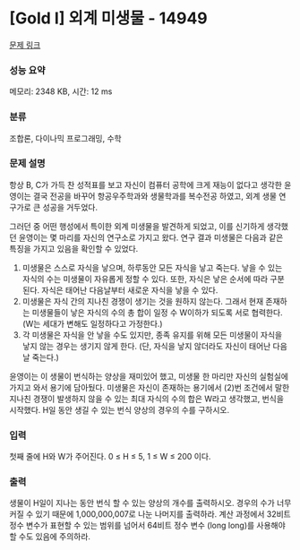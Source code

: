# [Gold I] 외계 미생물 - 14949 

[문제 링크](https://www.acmicpc.net/problem/14949) 

### 성능 요약

메모리: 2348 KB, 시간: 12 ms

### 분류

조합론, 다이나믹 프로그래밍, 수학

### 문제 설명

<p>항상 B, C가 가득 찬 성적표를 보고 자신이 컴퓨터 공학에 크게 재능이 없다고 생각한 윤영이는 결국 전공을 바꾸어 항공우주학과와 생물학과를 복수전공 하였고, 외계 생물 연구가로 큰 성공을 거두었다.</p>

<p>그러던 중 어떤 행성에서 특이한 외계 미생물을 발견하게 되었고, 이를 신기하게 생각했던 윤영이는 몇 마리를 자신의 연구소로 가지고 왔다. 연구 결과 미생물은 다음과 같은 특징을 가지고 있음을 확인할 수 있었다.</p>

<ol>
	<li>미생물은 스스로 자식을 낳으며, 하루동안 모든 자식을 낳고 죽는다. 낳을 수 있는 자식의 수는 미생물이 자유롭게 정할 수 있다. 또한, 자식은 낳은 순서에 따라 구분된다. 자식은 태어난 다음날부터 새로운 자식을 낳을 수 있다.</li>
	<li>미생물은 자식 간의 지나친 경쟁이 생기는 것을 원하지 않는다. 그래서 현재 존재하는 미생물들이 낳은 자식의 수의 총 합이 일정 수 W이하가 되도록 서로 협력한다. (W는 세대가 변해도 일정하다고 가정한다.)</li>
	<li>각 미생물은 자식을 안 낳을 수도 있지만, 종족 유지를 위해 모든 미생물이 자식을 낳지 않는 경우는 생기지 않게 한다. (단, 자식을 낳지 않더라도 자신이 태어난 다음날 죽는다.)</li>
</ol>

<p>윤영이는 이 생물이 번식하는 양상을 재미있어 했고, 미생물 한 마리만 자신의 실험실에 가지고 와서 용기에 담아뒀다. 미생물은 자신이 존재하는 용기에서 (2)번 조건에서 말한 지나친 경쟁이 발생하지 않을 수 있는 최대 자식의 수의 합은 W라고 생각했고, 번식을 시작했다. H일 동안 생길 수 있는 번식 양상의 경우의 수를 구하시오.</p>

### 입력 

 <p>첫째 줄에 H와 W가 주어진다. 0 ≤ H ≤ 5, 1 ≤ W ≤ 200 이다.</p>

### 출력 

 <p>생물이 H일이 지나는 동안 번식 할 수 있는 양상의 개수를 출력하시오. 경우의 수가 너무 커질 수 있기 때문에 1,000,000,007로 나눈 나머지를 출력하라. 계산 과정에서 32비트 정수 변수가 표현할 수 있는 범위를 넘어서 64비트 정수 변수 (long long)를 사용해야 할 수도 있음에 주의하라.</p>


